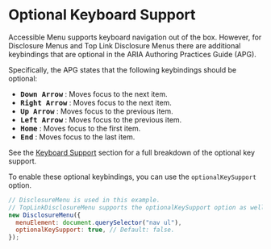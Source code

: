 # Optional Keyboard Support

Accessible Menu supports keyboard navigation out of the box. However, for Disclosure Menus and Top Link Disclosure Menus there are additional keybindings that are optional in the ARIA Authoring Practices Guide (APG).

Specifically, the APG states that the following keybindings should be optional:

- **<kbd>Down Arrow</kbd>** : Moves focus to the next item.
- **<kbd>Right Arrow</kbd>** : Moves focus to the next item.
- **<kbd>Up Arrow</kbd>** : Moves focus to the previous item.
- **<kbd>Left Arrow</kbd>** : Moves focus to the previous item.
- **<kbd>Home</kbd>** : Moves focus to the first item.
- **<kbd>End</kbd>** : Moves focus to the last item.

See the [Keyboard Support](https://www.w3.org/WAI/ARIA/apg/patterns/disclosure/examples/disclosure-navigation/#kbd_label) section for a full breakdown of the optional key support.

To enable these optional keybindings, you can use the `optionalKeySupport` option.

```js
// DisclosureMenu is used in this example.
// TopLinkDisclosureMenu supports the optionalKeySupport option as well.
new DisclosureMenu({
  menuElement: document.querySelector("nav ul"),
  optionalKeySupport: true, // Default: false.
});
```
